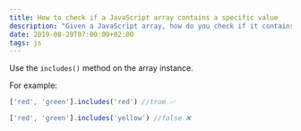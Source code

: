 ```yaml
---
title: How to check if a JavaScript array contains a specific value
description: "Given a JavaScript array, how do you check if it contains a specific item?"
date: 2019-08-29T07:00:00+02:00
tags: js
---
```


Use the `includes()` method on the array instance.

For example:

```js
['red', 'green'].includes('red') //true ✅

['red', 'green'].includes('yellow') //false ❌
```